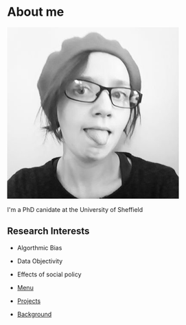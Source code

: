 # About me

![alt text](https://github.com/sanitea/sanitea.github.io/blob/master/images/nb1SUOoW_400x400.jpg?raw=true "Elliot Beresford")

I'm a PhD canidate at the University of Sheffield 

## Research Interests 
* Algorthmic Bias 
* Data Objectivity 
* Effects of social policy 




* [Menu](https://www.google.com)
* [Projects](https://sanitea.github.io/projects)
* [Background](https://www.google.com)

